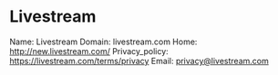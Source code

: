 
# Livestream

Name: Livestream
Domain: livestream.com
Home: http://new.livestream.com/
Privacy_policy: https://livestream.com/terms/privacy
Email: privacy@livestream.com
